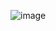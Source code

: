 ![image](https://github.com/mrrsayarr/example/assets/64076325/5e7e9c5b-f3c3-4d02-85e0-5f1bd29af6ef)
